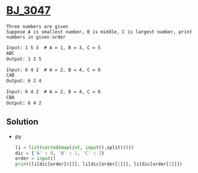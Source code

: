 # [BJ_3047](https://acmicpc.net/problem/3047)

```en
Three numbers are given
Suppose A is smallest number, B is middle, C is largest number, print numbers in given order
```

```txt
Input: 1 5 3  # A = 1, B = 3, C = 5
ABC
Output: 1 3 5

Input: 6 4 2  # A = 2, B = 4, C = 6
CAB
Output: 6 2 4

Input: 6 4 2  # A = 2, B = 4, C = 6
CBA
Output: 6 4 2
```

## Solution

* py

  ```py
  li = list(sorted(map(int, input().split())))
  dic = {'A' : 0, 'B' : 1, 'C' : 2}
  order = input()
  print(li[dic[order[0]]], li[dic[order[1]]], li[dic[order[2]]])
  ```
